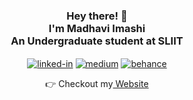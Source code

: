 <div align="center">
  
<!-- ![Your Repository's Stats](https://contrib.rocks/image?repo=MadhaviImashi/LMS_frontend) -->
  
<h3>Hey there! 👋<br>I'm Madhavi Imashi <br>An Undergraduate student at SLIIT</h3> 
 

[<img align="center" alt="linked-in" src="https://img.shields.io/badge/linkedin-%230077B5.svg?&style=for-the-badge&logo=linkedin&logoColor=white" />](https://www.linkedin.com/in/madhaviuyanahewa/)
  [<img align="center" alt="medium" target="_blank" src="https://img.shields.io/badge/medium-%2312100E.svg?&style=for-the-badge&logo=medium&logoColor=white" />](https://medium.com/@madhaviuyanahewa)
  [<img align="center" alt="behance" target="_blank" src="https://img.shields.io/badge/-Behance-%232C3454?style=for-the-badge&logo=behance&logoColor=white" />](https://www.behance.net/madhaviuyanahe)
  
  <!--![Your Repository's Stats](https://github-readme-stats.vercel.app/api?username=MadhaviImashi&show_icons=true&theme=radical) -->
  
  👉 Checkout my<a href="https://fabulous-starlight-e90aae.netlify.app/" target="_blank"> Website</a>
  
</div>



  


